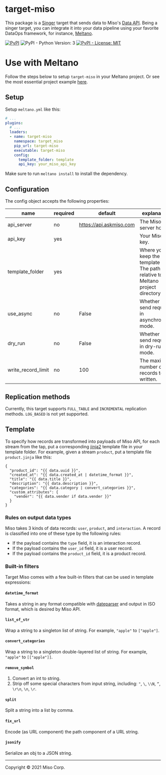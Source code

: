 # target-miso
This package is a [Singer](https://singer.io) target that sends data to Miso's [Data API](https://api.askmiso.com). Being a singer target, you can integrate it into your data pipeline using your favorite DataOps framework, for instance, [Meltano](https://meltano.com/).

<p>
  <a href="https://pypi.org/project/target-miso/"><img alt="PyPI" src="https://img.shields.io/pypi/v/target-miso"></a>
  <img alt="PyPI - Python Version: 3" src="https://img.shields.io/pypi/pyversions/target-miso">
  <a href="https://github.com/MisoAI/target-miso/tree/main/LICENSE"><img alt="PyPI - License: MIT" src="https://img.shields.io/pypi/l/target-miso"></a>
</p>

# Use with Meltano

Follow the steps below to setup `target-miso` in your Meltano project. Or see the most essential project example [here](https://github.com/MisoAI/target-miso/tree/main/examples/csv).

## Setup
Setup `meltano.yml` like this:

```yml
# ...
plugins:
  # ...
  loaders:
  - name: target-miso
    namespace: target_miso
    pip_url: target-miso
    executable: target-miso
    config:
      template_folder: template
      api_key: your_miso_api_key
```

Make sure to run `meltano install` to install the dependency.

## Configuration

The config object accepts the following properties:

| name | required | default | explanation |
| --- | --- | --- | --- |
| api_server | no | https://api.askmiso.com | The Miso API server host. |
| api_key | yes | | Your Miso API key. |
| template_folder | yes | | Where you keep the template files. The path is relative to Meltano project directory. |
| use_async | no | False | Whether to send request in asynchronous mode. |
| dry_run | no | False | Whether to send request in dry-run mode. |
| write_record_limit | no | 100 | The maximum number of records to be written. |

## Replication methods

Currently, this target supports `FULL_TABLE` and `INCREMENTAL` replication methods. `LOG_BASED` is not yet supported.

## Template

To specify how records are transformed into payloads of Miso API, for each stream from the tap, put a corresponding [jinja2](https://jinja.palletsprojects.com/en/3.1.x/) template file in your template folder. For example, given a stream `product`, put a template file `product.jinja` like this:

```nunjucks
{
  "product_id": "{{ data.uuid }}",
  "created_at": "{{ data.created_at | datetime_format }}",
  "title": "{{ data.title }}",
  "description": "{{ data.description }}",
  "categories": "{{ data.category | convert_categories }}",
  "custom_attributes": {
    "vender": "{{ data.vender if data.vender }}"
  }
}
```

### Rules on output data types

Miso takes 3 kinds of data records: `user`, `product`, and `interaction`. A record is classified into one of these type by the following rules:
* If the payload contains the `type` field, it is an interaction record.
* If the payload contains the `user_id` field, it is a user record.
* If the payload contains the `product_id` field, it is a product record.

### Built-in filters

Target Miso comes with a few built-in filters that can be used in template expressions:

#### `datetime_format`

Takes a string in any format compatible with [dateparser](https://dateparser.readthedocs.io/en/latest/) and output in ISO format, which is desired by Miso API.

#### `list_of_str`

Wrap a string to a singleton list of string. For example, `"apple"` to `["apple"]`.

#### `convert_categories`

Wrap a string to a singleton double-layered list of string. For example, `"apple"` to `[["apple"]]`.

#### `remove_symbol`

1. Convert an int to string.
1. Strip off some special characters from input string, including: `"`, `\`, `\\N`, `“`, `\r\n`, `\n`, `\r`.

#### `split`

Split a string into a list by comma.

#### `fix_url`

Encode (as URL component) the path component of a URL string.

#### `jsonify`

Serialize an obj to a JSON string.

----

Copyright &copy; 2021 Miso Corp.
